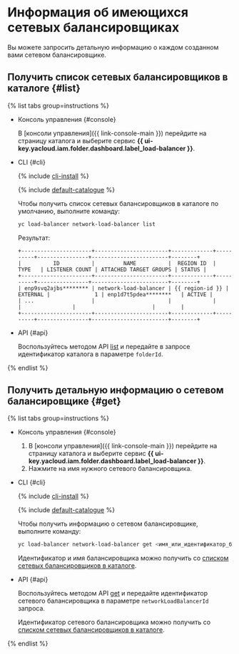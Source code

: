 # Информация об имеющихся сетевых балансировщиках

Вы можете запросить детальную информацию о каждом созданном вами сетевом балансировщике.

## Получить список сетевых балансировщиков в каталоге {#list}

{% list tabs group=instructions %}

- Консоль управления {#console}

    В [консоли управления]({{ link-console-main }}) перейдите на страницу каталога и выберите сервис **{{ ui-key.yacloud.iam.folder.dashboard.label_load-balancer }}**.

- CLI {#cli}

    {% include [cli-install](../../_includes/cli-install.md) %}

    {% include [default-catalogue](../../_includes/default-catalogue.md) %}

    Чтобы получить список сетевых балансировщиков в каталоге по умолчанию, выполните команду:

    ```bash
    yc load-balancer network-load-balancer list
    ```

    Результат:

    ```text
    +----------------------+-----------------------+-------------+----------+----------------+------------------------+--------+
    |          ID          |         NAME          |  REGION ID  |   TYPE   | LISTENER COUNT | ATTACHED TARGET GROUPS | STATUS |
    +----------------------+-----------------------+-------------+----------+----------------+------------------------+--------+
    | enp9svq2ajbs******** | network-load-balancer | {{ region-id }} | EXTERNAL |              1 | enp1d7t5pdea********   | ACTIVE |
    | ...                  |                       |             |          |                |                        |        |
    +----------------------+-----------------------+-------------+----------+----------------+------------------------+--------+
    ```

- API {#api}

    Воспользуйтесь методом API [list](../api-ref/NetworkLoadBalancer/list.md) и передайте в запросе идентификатор каталога в параметре `folderId`.

{% endlist %}

## Получить детальную информацию о сетевом балансировщике {#get}

{% list tabs group=instructions %}

- Консоль управления {#console}

    1. В [консоли управления]({{ link-console-main }}) перейдите на страницу каталога и выберите сервис **{{ ui-key.yacloud.iam.folder.dashboard.label_load-balancer }}**.
    1. Нажмите на имя нужного сетевого балансировщика.

- CLI {#cli}

    {% include [cli-install](../../_includes/cli-install.md) %}

    {% include [default-catalogue](../../_includes/default-catalogue.md) %}

    Чтобы получить информацию о сетевом балансировщике, выполните команду:

    ```bash
    yc load-balancer network-load-balancer get <имя_или_идентификатор_балансировщика>
    ```

    Идентификатор и имя балансировщика можно получить со [списком сетевых балансировщиков в каталоге](#list).

- API {#api}

    Воспользуйтесь методом API [get](../api-ref/NetworkLoadBalancer/get.md) и передайте идентификатор сетевого балансировщика в параметре `networkLoadBalancerId` запроса.

    Идентификатор сетевого балансировщика можно получить со [списком сетевых балансировщиков в каталоге](#list).

{% endlist %}
